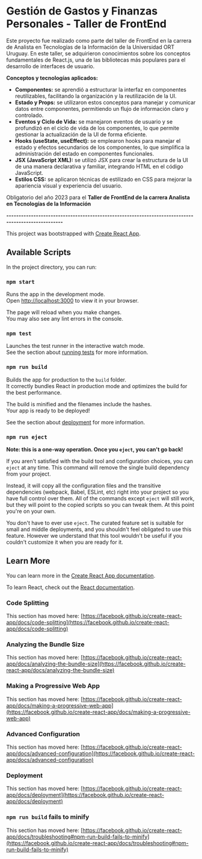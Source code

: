 # Gestión de Gastos y Finanzas Personales - Taller de FrontEnd

Este proyecto fue realizado como parte del taller de FrontEnd en la carrera de Analista en Tecnologías de la Información de la Universidad ORT Uruguay. En este taller, se adquirieron conocimientos sobre los conceptos fundamentales de React.js, una de las bibliotecas más populares para el desarrollo de interfaces de usuario.

**Conceptos y tecnologías aplicados:**
- **Componentes:** se aprendió a estructurar la interfaz en componentes reutilizables, facilitando la organización y la reutilización de la UI.
- **Estado y Props:** se utilizaron estos conceptos para manejar y comunicar datos entre componentes, permitiendo un flujo de información claro y controlado.
- **Eventos y Ciclo de Vida:** se manejaron eventos de usuario y se profundizó en el ciclo de vida de los componentes, lo que permite gestionar la actualización de la UI de forma eficiente.
- **Hooks (useState, useEffect):** se emplearon hooks para manejar el estado y efectos secundarios de los componentes, lo que simplifica la administración del estado en componentes funcionales.
- **JSX (JavaScript XML):** se utilizó JSX para crear la estructura de la UI de una manera declarativa y familiar, integrando HTML en el código JavaScript.
- **Estilos CSS:** se aplicaron técnicas de estilizado en CSS para mejorar la apariencia visual y experiencia del usuario.

Obligatorio del año 2023 para el **Taller de FrontEnd de la carrera Analista en Tecnologías de la Información**


**---------------------------------------------------------------------------------------------------**

This project was bootstrapped with [Create React App](https://github.com/facebook/create-react-app).

## Available Scripts

In the project directory, you can run:

### `npm start`

Runs the app in the development mode.\
Open [http://localhost:3000](http://localhost:3000) to view it in your browser.

The page will reload when you make changes.\
You may also see any lint errors in the console.

### `npm test`

Launches the test runner in the interactive watch mode.\
See the section about [running tests](https://facebook.github.io/create-react-app/docs/running-tests) for more information.

### `npm run build`

Builds the app for production to the `build` folder.\
It correctly bundles React in production mode and optimizes the build for the best performance.

The build is minified and the filenames include the hashes.\
Your app is ready to be deployed!

See the section about [deployment](https://facebook.github.io/create-react-app/docs/deployment) for more information.

### `npm run eject`

**Note: this is a one-way operation. Once you `eject`, you can't go back!**

If you aren't satisfied with the build tool and configuration choices, you can `eject` at any time. This command will remove the single build dependency from your project.

Instead, it will copy all the configuration files and the transitive dependencies (webpack, Babel, ESLint, etc) right into your project so you have full control over them. All of the commands except `eject` will still work, but they will point to the copied scripts so you can tweak them. At this point you're on your own.

You don't have to ever use `eject`. The curated feature set is suitable for small and middle deployments, and you shouldn't feel obligated to use this feature. However we understand that this tool wouldn't be useful if you couldn't customize it when you are ready for it.

## Learn More

You can learn more in the [Create React App documentation](https://facebook.github.io/create-react-app/docs/getting-started).

To learn React, check out the [React documentation](https://reactjs.org/).

### Code Splitting

This section has moved here: [https://facebook.github.io/create-react-app/docs/code-splitting](https://facebook.github.io/create-react-app/docs/code-splitting)

### Analyzing the Bundle Size

This section has moved here: [https://facebook.github.io/create-react-app/docs/analyzing-the-bundle-size](https://facebook.github.io/create-react-app/docs/analyzing-the-bundle-size)

### Making a Progressive Web App

This section has moved here: [https://facebook.github.io/create-react-app/docs/making-a-progressive-web-app](https://facebook.github.io/create-react-app/docs/making-a-progressive-web-app)

### Advanced Configuration

This section has moved here: [https://facebook.github.io/create-react-app/docs/advanced-configuration](https://facebook.github.io/create-react-app/docs/advanced-configuration)

### Deployment

This section has moved here: [https://facebook.github.io/create-react-app/docs/deployment](https://facebook.github.io/create-react-app/docs/deployment)

### `npm run build` fails to minify

This section has moved here: [https://facebook.github.io/create-react-app/docs/troubleshooting#npm-run-build-fails-to-minify](https://facebook.github.io/create-react-app/docs/troubleshooting#npm-run-build-fails-to-minify)
